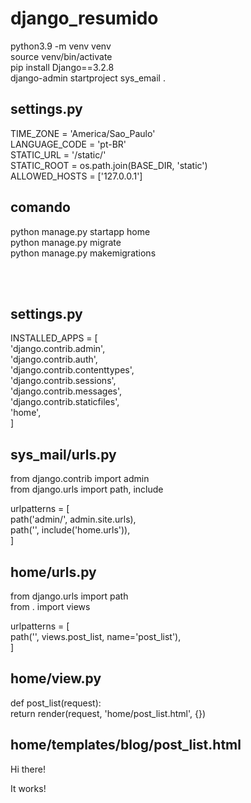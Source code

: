# django_resumido

python3.9 -m venv venv <br>
source venv/bin/activate <br>
pip install Django==3.2.8 <br>
django-admin startproject sys_email . <br>


## settings.py
TIME_ZONE = 'America/Sao_Paulo'<br>
LANGUAGE_CODE = 'pt-BR'<br>
STATIC_URL = '/static/'<br>
STATIC_ROOT = os.path.join(BASE_DIR, 'static')<br>
ALLOWED_HOSTS = ['127.0.0.1']<br>

## comando
python manage.py startapp home <br>
python manage.py migrate <br>
python manage.py makemigrations <br>

<br><br>

## settings.py

INSTALLED_APPS = [ <br>
    'django.contrib.admin', <br>
    'django.contrib.auth',  <br>
    'django.contrib.contenttypes',  <br>
    'django.contrib.sessions',  <br>
    'django.contrib.messages',  <br>
    'django.contrib.staticfiles',  <br>
    'home',  <br>
]  <br>


## sys_mail/urls.py
from django.contrib import admin <br>
from django.urls import path, include <br>

urlpatterns = [  <br>
    path('admin/', admin.site.urls),  <br>
    path('', include('home.urls')),  <br>
]  <br>


## home/urls.py
from django.urls import path  <br> 
from . import views  <br>

urlpatterns = [  <br>
    path('', views.post_list, name='post_list'),  <br>
]  <br>


## home/view.py
def post_list(request):  <br>
    return render(request, 'home/post_list.html', {})  <br>
	
	
## home/templates/blog/post_list.html
<html>  
<body>
    <p>Hi there!</p>
    <p>It works!</p>
</body>
</html>
